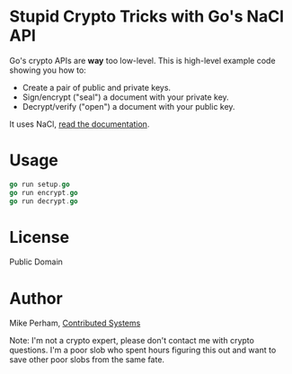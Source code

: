# Stupid Crypto Tricks with Go's NaCl API

Go's crypto APIs are **way** too low-level.  This is high-level
example code showing you how to:

* Create a pair of public and private keys.
* Sign/encrypt ("seal") a document with your private key.
* Decrypt/verify ("open") a document with your public key.

It uses NaCl, [read the documentation](http://godoc.org/code.google.com/p/go.crypto/nacl/box).


# Usage

```go
go run setup.go
go run encrypt.go
go run decrypt.go
```

# License

Public Domain

# Author

Mike Perham, [Contributed Systems](http://contribsys.com)

Note: I'm not a crypto expert, please don't contact me with
crypto questions.  I'm a poor slob who spent hours figuring this
out and want to save other poor slobs from the same fate.
